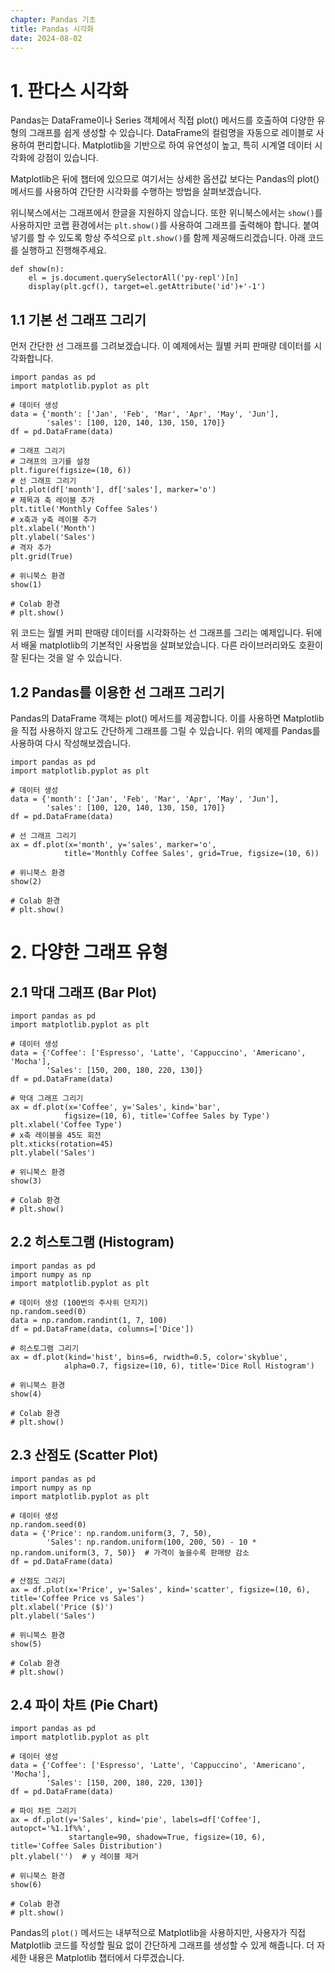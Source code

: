 ```yaml
---
chapter: Pandas 기초
title: Pandas 시각화
date: 2024-08-02
---
```



# 1. 판다스 시각화

Pandas는 DataFrame이나 Series 객체에서 직접 plot() 메서드를 호출하여 다양한 유형의 그래프를 쉽게 생성할 수 있습니다. DataFrame의 컬럼명을 자동으로 레이블로 사용하여 편리합니다. Matplotlib을 기반으로 하여 유연성이 높고, 특히 시계열 데이터 시각화에 강점이 있습니다.

Matplotlib은 뒤에 챕터에 있으므로 여기서는 상세한 옵션값 보다는 Pandas의 plot() 메서드를 사용하여 간단한 시각화를 수행하는 방법을 살펴보겠습니다.

위니북스에서는 그래프에서 한글을 지원하지 않습니다. 또한 위니북스에서는 `show()`를 사용하지만 코랩 환경에서는 `plt.show()`를 사용하여 그래프를 출력해야 합니다. 붙여넣기를 할 수 있도록 항상 주석으로 `plt.show()`를 함께 제공해드리겠습니다. 아래 코드를 실행하고 진행해주세요.

```python-exec
def show(n):
    el = js.document.querySelectorAll('py-repl')[n]
    display(plt.gcf(), target=el.getAttribute('id')+'-1')
```

## 1.1 기본 선 그래프 그리기

먼저 간단한 선 그래프를 그려보겠습니다. 이 예제에서는 월별 커피 판매량 데이터를 시각화합니다.

```python-exec
import pandas as pd
import matplotlib.pyplot as plt

# 데이터 생성
data = {'month': ['Jan', 'Feb', 'Mar', 'Apr', 'May', 'Jun'],
        'sales': [100, 120, 140, 130, 150, 170]}
df = pd.DataFrame(data)

# 그래프 그리기
# 그래프의 크기를 설정
plt.figure(figsize=(10, 6)) 
# 선 그래프 그리기
plt.plot(df['month'], df['sales'], marker='o')
# 제목과 축 레이블 추가
plt.title('Monthly Coffee Sales')
# x축과 y축 레이블 추가
plt.xlabel('Month')
plt.ylabel('Sales')
# 격자 추가
plt.grid(True)

# 위니북스 환경
show(1)

# Colab 환경
# plt.show()
```

위 코드는 월별 커피 판매량 데이터를 시각화하는 선 그래프를 그리는 예제입니다. 뒤에서 배울 matplotlib의 기본적인 사용법을 살펴보았습니다. 다른 라이브러리와도 호환이 잘 된다는 것을 알 수 있습니다.

## 1.2 Pandas를 이용한 선 그래프 그리기

Pandas의 DataFrame 객체는 plot() 메서드를 제공합니다. 이를 사용하면 Matplotlib을 직접 사용하지 않고도 간단하게 그래프를 그릴 수 있습니다. 위의 예제를 Pandas를 사용하여 다시 작성해보겠습니다.

```python-exec
import pandas as pd
import matplotlib.pyplot as plt

# 데이터 생성
data = {'month': ['Jan', 'Feb', 'Mar', 'Apr', 'May', 'Jun'],
        'sales': [100, 120, 140, 130, 150, 170]}
df = pd.DataFrame(data)

# 선 그래프 그리기
ax = df.plot(x='month', y='sales', marker='o', 
            title='Monthly Coffee Sales', grid=True, figsize=(10, 6))

# 위니북스 환경
show(2)

# Colab 환경
# plt.show()
```

# 2. 다양한 그래프 유형

## 2.1 막대 그래프 (Bar Plot)

```python-exec
import pandas as pd
import matplotlib.pyplot as plt

# 데이터 생성
data = {'Coffee': ['Espresso', 'Latte', 'Cappuccino', 'Americano', 'Mocha'],
        'Sales': [150, 200, 180, 220, 130]}
df = pd.DataFrame(data)

# 막대 그래프 그리기
ax = df.plot(x='Coffee', y='Sales', kind='bar', 
            figsize=(10, 6), title='Coffee Sales by Type')
plt.xlabel('Coffee Type')
# x축 레이블을 45도 회전
plt.xticks(rotation=45)
plt.ylabel('Sales')

# 위니북스 환경
show(3)

# Colab 환경
# plt.show()
```

## 2.2 히스토그램 (Histogram)

```python-exec
import pandas as pd
import numpy as np
import matplotlib.pyplot as plt

# 데이터 생성 (100번의 주사위 던지기)
np.random.seed(0)
data = np.random.randint(1, 7, 100)
df = pd.DataFrame(data, columns=['Dice'])

# 히스토그램 그리기
ax = df.plot(kind='hist', bins=6, rwidth=0.5, color='skyblue', 
            alpha=0.7, figsize=(10, 6), title='Dice Roll Histogram')

# 위니북스 환경
show(4)

# Colab 환경
# plt.show()
```

## 2.3 산점도 (Scatter Plot)

```python-exec
import pandas as pd
import numpy as np
import matplotlib.pyplot as plt

# 데이터 생성
np.random.seed(0)
data = {'Price': np.random.uniform(3, 7, 50),
        'Sales': np.random.uniform(100, 200, 50) - 10 * np.random.uniform(3, 7, 50)}  # 가격이 높을수록 판매량 감소
df = pd.DataFrame(data)

# 산점도 그리기
ax = df.plot(x='Price', y='Sales', kind='scatter', figsize=(10, 6), title='Coffee Price vs Sales')
plt.xlabel('Price ($)')
plt.ylabel('Sales')

# 위니북스 환경
show(5)

# Colab 환경
# plt.show()
```

## 2.4 파이 차트 (Pie Chart)

```python-exec
import pandas as pd
import matplotlib.pyplot as plt

# 데이터 생성
data = {'Coffee': ['Espresso', 'Latte', 'Cappuccino', 'Americano', 'Mocha'],
        'Sales': [150, 200, 180, 220, 130]}
df = pd.DataFrame(data)

# 파이 차트 그리기
ax = df.plot(y='Sales', kind='pie', labels=df['Coffee'], autopct='%1.1f%%', 
             startangle=90, shadow=True, figsize=(10, 6), title='Coffee Sales Distribution')
plt.ylabel('')  # y 레이블 제거

# 위니북스 환경
show(6)

# Colab 환경
# plt.show()
```

Pandas의 `plot()` 메서드는 내부적으로 Matplotlib을 사용하지만, 사용자가 직접 Matplotlib 코드를 작성할 필요 없이 간단하게 그래프를 생성할 수 있게 해줍니다. 더 자세한 내용은 Matplotlib 챕터에서 다루겠습니다.